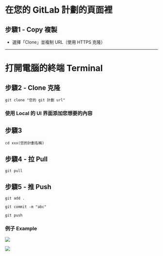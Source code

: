 # 在您的 GitLab 計劃的頁面裡

## 步驟1 - Copy 複製
- 選擇「Clone」並複制 URL（使用 HTTPS 克隆）
 
---

# 打開電腦的終端 Terminal

## 步驟2 - Clone 克隆
```
git clone "您的 git 計劃 url"
```

### 使用 Local 的 UI 界面添加您想要的內容

## 步驟3 
```
cd xxx(您的計劃名稱)
```

## 步驟4 - 拉 Pull
```
git pull
```

## 步驟5 - 推 Push
```
git add .
```
```
git commit -m "abc"
```
```
git push
```

### 例子 Example

![](https://user-images.githubusercontent.com/116076967/197130448-dc8a600e-5630-40a5-ab4b-2ef74b09f146.png)


![](https://i.imgur.com/w18pogb.png)
